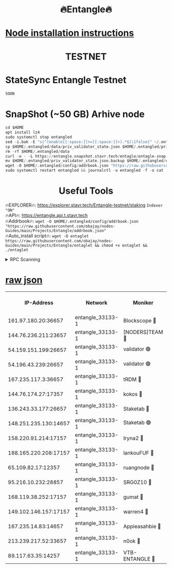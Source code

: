 <h1 align="center"> 🔥Entangle🔥</h1>

[Node installation instructions](https://github.com/obajay/nodes-Guides/tree/main/Projects/Entangle)
=

<h1 align="center"> TESTNET</h1>

# StateSync Entangle Testnet
```python
SOON
```
# SnapShot (~50 GB) Arhive node
```python
cd $HOME
apt install lz4
sudo systemctl stop entangled
sed -i.bak -E "s|^(enable[[:space:]]+=[[:space:]]+).*$|\1false|" ~/.entangled/config/config.toml
cp $HOME/.entangled/data/priv_validator_state.json $HOME/.entangled/priv_validator_state.json.backup
rm -rf $HOME/.entangled/data
curl -o - -L https://entangle.snapshot.stavr.tech/entagle/entagle-snap.tar.lz4 | lz4 -c -d - | tar -x -C $HOME/.entangled --strip-components 2
mv $HOME/.entangled/priv_validator_state.json.backup $HOME/.entangled/data/priv_validator_state.json
wget -O $HOME/.entangled/config/addrbook.json "https://raw.githubusercontent.com/obajay/nodes-Guides/main/Projects/Entangle/addrbook.json"
sudo systemctl restart entangled && journalctl -u entangled -f -o cat
```
 <h1 align="center"> Useful Tools</h1>
 
🔥EXPLORER🔥: https://explorer.stavr.tech/Entangle-testnet/staking        `Indexer "ON"` \
🔥API🔥:      https://entangle.api.t.stavr.tech \
🔥Addrbook🔥: ```wget -O $HOME/.entangled/config/addrbook.json "https://raw.githubusercontent.com/obajay/nodes-Guides/main/Projects/Entangle/addrbook.json"``` \
🔥Auto_install script🔥:  `wget -O entaglet https://raw.githubusercontent.com/obajay/nodes-Guides/main/Projects/Entangle/entaglet && chmod +x entaglet && ./entaglet`


<details>
<summary>RPC Scanning</summary>

<h2 align="center"> We scan nodes in real time every 4 hours. And we provide the final result of RPC endpoints.
We cannot influence the operation of these nodes in any way. </h2>


```python
If Voting Power is higher than 0 --> then the Node is a validator of the network and may be subject to attack and be a potential threat to the chain.
```
```python
We marked such validators with a red symbol
```

</details>

[raw json](https://rpc-check.entangt.stavr.tech/entangt/rpc-entangt-result.json)
=


<table><tr><th>IP-Address</th><th>Network</th><th>Moniker</th><th>Latest Block Height</th><th>Earliest Block Height</th><th>Catching Up</th><th>Tx Index</th><th>Voting Power</th><th>Scan Time</th></tr><tr><td>161.97.180.20:36657</td><td>entangle_33133-1</td><td>Blockscope 🔴</td><td>1248926</td><td>1</td><td>False</td><td>off</td><td>259586473635098</td><td>2023-12-21T23:29:38.620177934UTC</td></tr><tr><td>144.76.236.211:23657</td><td>entangle_33133-1</td><td>[NODERS]TEAM 🔴</td><td>1248929</td><td>1</td><td>False</td><td>off</td><td>47049700500000000</td><td>2023-12-21T23:29:51.073698054UTC</td></tr><tr><td>54.159.151.199:26657</td><td>entangle_33133-1</td><td>validator 🟢</td><td>1248931</td><td>1</td><td>False</td><td>on</td><td>0</td><td>2023-12-21T23:29:58.435342409UTC</td></tr><tr><td>54.196.43.239:26657</td><td>entangle_33133-1</td><td>validator 🟢</td><td>1248931</td><td>1</td><td>False</td><td>on</td><td>0</td><td>2023-12-21T23:29:59.101185630UTC</td></tr><tr><td>167.235.117.3:36657</td><td>entangle_33133-1</td><td>tRDM 🔴</td><td>1248931</td><td>1</td><td>False</td><td>on</td><td>59519660338000</td><td>2023-12-21T23:29:59.918745908UTC</td></tr><tr><td>144.76.174.27:17357</td><td>entangle_33133-1</td><td>kokos 🔴</td><td>1248928</td><td>145001</td><td>False</td><td>on</td><td>89890100000000</td><td>2023-12-21T23:29:48.110555691UTC</td></tr><tr><td>136.243.33.177:26657</td><td>entangle_33133-1</td><td>Staketab 🔴</td><td>1248929</td><td>660001</td><td>False</td><td>on</td><td>24511111100000</td><td>2023-12-21T23:29:53.450637620UTC</td></tr><tr><td>148.251.235.130:14657</td><td>entangle_33133-1</td><td>Staketab 🟢</td><td>1248926</td><td>660801</td><td>False</td><td>on</td><td>0</td><td>2023-12-21T23:29:38.367766839UTC</td></tr><tr><td>158.220.91.214:17157</td><td>entangle_33133-1</td><td>Iryna2 🔴</td><td>1248931</td><td>704001</td><td>False</td><td>on</td><td>180890937000019</td><td>2023-12-21T23:29:59.448601875UTC</td></tr><tr><td>188.165.220.208:17157</td><td>entangle_33133-1</td><td>lankouFUF 🔴</td><td>1248928</td><td>725001</td><td>False</td><td>on</td><td>180899900000002</td><td>2023-12-21T23:29:43.760518984UTC</td></tr><tr><td>65.109.82.17:12357</td><td>entangle_33133-1</td><td>ruangnode 🔴</td><td>1248926</td><td>806001</td><td>False</td><td>off</td><td>255006232826436</td><td>2023-12-21T23:29:38.998110706UTC</td></tr><tr><td>95.216.10.232:28857</td><td>entangle_33133-1</td><td>SRG0Z10 🔴</td><td>1248926</td><td>842001</td><td>False</td><td>off</td><td>17277251056590</td><td>2023-12-21T23:29:35.971063793UTC</td></tr><tr><td>168.119.38.252:17157</td><td>entangle_33133-1</td><td>gumat 🔴</td><td>1248928</td><td>962001</td><td>False</td><td>on</td><td>314013548351851</td><td>2023-12-21T23:29:43.405700313UTC</td></tr><tr><td>149.102.146.157:17157</td><td>entangle_33133-1</td><td>warren4 🔴</td><td>1248929</td><td>1054001</td><td>False</td><td>on</td><td>200931178365442</td><td>2023-12-21T23:29:50.759121325UTC</td></tr><tr><td>167.235.14.83:14657</td><td>entangle_33133-1</td><td>Appieasahbie 🔴</td><td>1248931</td><td>1076001</td><td>False</td><td>on</td><td>44568809900999996</td><td>2023-12-21T23:29:59.693749175UTC</td></tr><tr><td>213.239.217.52:33657</td><td>entangle_33133-1</td><td>n0ok 🔴</td><td>1248931</td><td>1148931</td><td>False</td><td>off</td><td>46574292273662988</td><td>2023-12-21T23:29:57.789035230UTC</td></tr><tr><td>89.117.63.35:14257</td><td>entangle_33133-1</td><td>VTB-ENTANGLE 🔴</td><td>1248928</td><td>1162001</td><td>False</td><td>off</td><td>95826514071325</td><td>2023-12-21T23:29:48.405890197UTC</td></tr></table>
